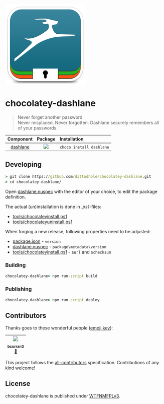 ![](assets/icon256.png)

# chocolatey-dashlane

> Never forget another password  
> Never misplaced. Never forgotten. Dashlane securely remembers all of your passwords.

| Component                                            | Package                                               | Installation             |
|:----------------------------------------------------:|:-----------------------------------------------------:|:-------------------------|
| [dashlane](https://chocolatey.org/packages/dashlane) | ![](https://img.shields.io/chocolatey/v/dashlane.svg) | `choco install dashlane` |

## Developing

```cmd
> git clone https://github.com/dittodhole/chocolatey-dashlane.git
> cd chocolatey-dashlane/
```

Open [dashlane.nuspec](dashlane.nuspec) with the editor of your choice, to edit the package definition.

The actual (un)installation is done in *.ps1*-files:

- [tools/chocolateyinstall.ps1](tools/chocolateyinstall.ps1)
- [tools/chocolateyuninstall.ps1](tools/chocolateyuninstall.ps1)

When forging a new release, following properties need to be adjusted:

- [package.json](package.json) - `version`
- [dashlane.nuspec](dashlane.nuspec) - `package\metadata\version`
- [tools/chocolateyinstall.ps1](tools/chocolateyinstall.ps1) - `$url` and `$checksum`

### Building

```cmd
chocolatey-dashlane> npm run-script build
```

### Publishing

```cmd
chocolatey-dashlane> npm run-script deploy
```

## Contributors

Thanks goes to these wonderful people ([emoji key](https://github.com/kentcdodds/all-contributors#emoji-key)):

<!-- ALL-CONTRIBUTORS-LIST:START - Do not remove or modify this section -->
<!-- prettier-ignore -->
| [<img src="https://avatars2.githubusercontent.com/u/14026600?v=4" width="100px;"/><br /><sub><b>bcurran3</b></sub>](https://github.com/bcurran3)<br />[🤔](#ideas-bcurran3 "Ideas, Planning, & Feedback") |
| :---: |
<!-- ALL-CONTRIBUTORS-LIST:END -->

This project follows the [all-contributors](https://github.com/kentcdodds/all-contributors) specification. Contributions of any kind welcome!

## License

chocolatey-dashlane is published under [WTFNMFPLv3](https://github.com/dittodhole/WTFNMFPLv3).